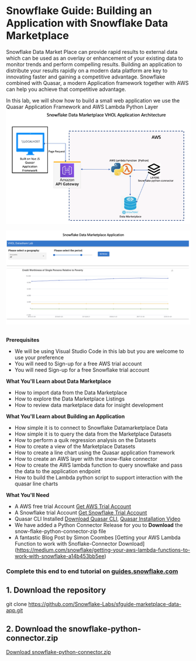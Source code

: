 # Snowflake Guide: Building an Application with Snowflake Data Marketplace
Snowflake Data Market Place can provide rapid results to external data which can be used as an overlay or enhancement of your existing data to monitor trends and perform compelling results. Building an application to distribute your results rapidly on a modern data platform are key to innovating faster and gaining a competitive advantage. Snowflake combined with Quasar, a modern Application framework together with AWS can help you achieve that competitive advantage. 

In this lab, we will show how to build a small web application we use the Quasar Application Framework and AWS Lambda Python Layer 
![Architecture](/media/DataM.png)

![App Image](/media/vue-final.png)

## 
**Prerequisites**
* We will be using Visual Studio Code in this lab but you are welcome to use your preference
* You will need to Sign-up for a free AWS trial account
* You will need Sign-up for a free Snowflake trial account

**What You'll Learn about Data Marketplace**
*	How to import data from the Data Marketplace
*	How to explore the Data Marketplace Listings
*	How to review data marketplace data for insight development

**What You'll Learn about Building an Application**
*	How simple it is to connect to Snowflake Datamarketplace Data
*	How simple it is to query the data from the Marketplace Datasets
*	How to perform a quik regression analysis on the Datasets
*	How to create a view of the Marketplace Datasets
*	How to create a line chart using the Quasar application framework
*	How to create an AWS layer with the snow-flake connector 
*	How to create the AWS lambda function to query snowflake and pass the data to the application endpoint
*	How to build the Lambda python script to support interaction with the quasar line charts 

**What You'll Need**
* A AWS free trial Account [Get AWS Trial Account](https://aws.amazon.com/free/?all-free-tier.sort-by=item.additionalFields.SortRank&all-free-tier.sort-order=asc&awsf.Free%20Tier%20Types=*all&awsf.Free%20Tier%20Categories=*all)
* A Snowflake trial Account [Get Snowflake Trial Account](https://signup.snowflake.com/?_ga=2.216496658.583434456.1619544527-1296939414.1603389593)
* Quasar CLI Installed [Download Quasar CLI](https://quasar.dev/start/pick-quasar-flavour/), [Quasar Installation Video](https://www.youtube.com/watch?v=BK66mQTSl7U)
* We have added a Python Connector Release for you to **Download** the snow-flake-python-connector-zip file 
* A fantastic Blog Post by Simon Coombes [Getting your AWS Lambda Function to work with Snoflake-Connector Download] (https://medium.com/snowflake/getting-your-aws-lambda-functions-to-work-with-snowflake-a14b453bb5ee)

### Complete this end to end tutorial on [guides.snowflake.com](https://guides.snowflake.com/guide)


## 1. Download the repository
git clone https://github.com/Snowflake-Labs/sfguide-marketplace-data-app.git

## 2. Download the snowflake-python-connector.zip
[Download snowflake-python-connector.zip](https://github.com/Snowflake-Labs/sfguide-marketplace-data-app/releases/tag/v1)







